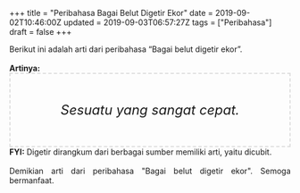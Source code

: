 +++
title = "Peribahasa Bagai Belut Digetir Ekor"
date = 2019-09-02T10:46:00Z
updated = 2019-09-03T06:57:27Z
tags = ["Peribahasa"]
draft = false
+++

<div dir="ltr" style="text-align: left;" trbidi="on"><div style="text-align: justify;">Berikut ini adalah arti dari peribahasa “Bagai belut digetir ekor”.</div><br /><div style="text-align: justify;"><b>Artinya:</b></div><div style="border: 2px dashed #ddd; font-size: 24px; height: auto; margin: 0 auto; padding: 50px; text-align: center; width: auto;"><i>Sesuatu yang sangat cepat.</i></div><div style="text-align: justify;"><b>FYI:</b> Digetir dirangkum dari berbagai sumber memiliki arti, yaitu dicubit.<br /><br /></div><div style="text-align: justify;">Demikian arti dari peribahasa "Bagai belut digetir ekor". Semoga bermanfaat.</div></div>
